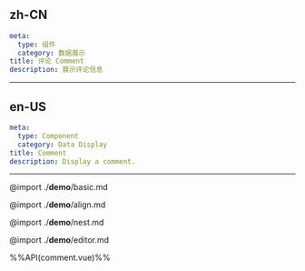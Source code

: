 ## zh-CN
```yaml
meta:
  type: 组件
  category: 数据展示
title: 评论 Comment
description: 展示评论信息
```
---
## en-US
```yaml
meta:
  type: Component
  category: Data Display
title: Comment
description: Display a comment.
```
---

@import ./__demo__/basic.md

@import ./__demo__/align.md

@import ./__demo__/nest.md

@import ./__demo__/editor.md

%%API(comment.vue)%%
